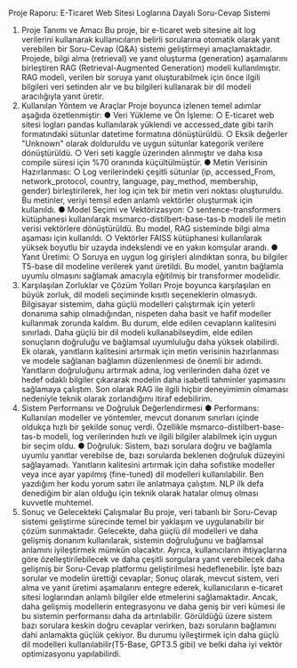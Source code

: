 Proje Raporu: E-Ticaret Web Sitesi Loglarına Dayalı Soru-Cevap Sistemi
1. Proje Tanımı ve Amacı
Bu proje, bir e-ticaret web sitesine ait log verilerini kullanarak kullanıcıların belirli sorularına
otomatik olarak yanıt verebilen bir Soru-Cevap (Q&A) sistemi geliştirmeyi amaçlamaktadır.
Projede, bilgi alma (retrieval) ve yanıt oluşturma (generation) aşamalarını birleştiren RAG
(Retrieval-Augmented Generation) modeli kullanılmıştır. RAG modeli, verilen bir soruya yanıt
oluşturabilmek için önce ilgili bilgileri veri setinden alır ve bu bilgileri kullanarak bir dil modeli
aracılığıyla yanıt üretir.
2. Kullanılan Yöntem ve Araçlar
Proje boyunca izlenen temel adımlar aşağıda özetlenmiştir:
● Veri Yükleme ve Ön İşleme:
○ E-ticaret web sitesi logları pandas kullanılarak yüklendi ve accessed_date
gibi tarih formatındaki sütunlar datetime formatına dönüştürüldü.
○ Eksik değerler "Unknown" olarak dolduruldu ve uygun sütunlar kategorik
verilere dönüştürüldü.
○ Veri seti kaggle üzerinden alınmıştır ve daha kısa compile süresi için %70
oranında küçültülmüştür.
● Metin Verisinin Hazırlanması:
○ Log verilerindeki çeşitli sütunlar (ip, accessed_From, network_protocol,
country, language, pay_method, membership, gender) birleştirilerek,
her log için tek bir metin veri noktası oluşturuldu. Bu metinler, veriyi temsil
eden anlamlı vektörler oluşturmak için kullanıldı.
● Model Seçimi ve Vektörizasyon:
○ sentence-transformers kütüphanesi kullanılarak
msmarco-distilbert-base-tas-b modeli ile metin verisi vektörlere
dönüştürüldü. Bu model, RAG sisteminde bilgi alma aşaması için kullanıldı.
○ Vektörler FAISS kütüphanesi kullanılarak yüksek boyutlu bir uzayda
indekslendi ve en yakın komşular arandı.
● Yanıt Üretimi:
○ Soruya en uygun log girişleri alındıktan sonra, bu bilgiler T5-base dil
modeline verilerek yanıt üretildi. Bu model, yanıtın bağlamla uyumlu olmasını
sağlamak amacıyla eğitilmiş bir transformer modelidir.
3. Karşılaşılan Zorluklar ve Çözüm Yolları
Proje boyunca karşılaşılan en büyük zorluk, dil modeli seçiminde kısıtlı seçeneklerin
olmasıydı. Bilgisayar sistemim, daha güçlü modelleri çalıştırmak için yeterli donanıma sahip
olmadığından, nispeten daha basit ve hafif modeller kullanmak zorunda kaldım. Bu durum,
elde edilen cevapların kalitesini sınırladı. Daha güçlü bir dil modeli kullanabilseydim, elde
edilen sonuçların doğruluğu ve bağlamsal uyumluluğu daha yüksek olabilirdi.
Ek olarak, yanıtların kalitesini artırmak için metin verisinin hazırlanması ve modele sağlanan
bağlamın düzenlenmesi de önemli bir adımdı. Yanıtların doğruluğunu artırmak adına, log
verilerinden daha özet ve hedef odaklı bilgiler çıkararak modelin daha isabetli tahminler
yapmasını sağlamaya çalıştım.
Son olarak RAG ile ilgili hiçbir deneyimimin olmaması nedeniyle teknik olarak zorlandığımı
itiraf edebilirim.
4. Sistem Performansı ve Doğruluk Değerlendirmesi
● Performans: Kullanılan modeller ve yöntemler, mevcut donanım sınırları içinde
oldukça hızlı bir şekilde sonuç verdi. Özellikle msmarco-distilbert-base-tas-b
modeli, log verilerinden hızlı ve ilgili bilgiler alabilmek için uygun bir seçim oldu.
● Doğruluk: Sistem, bazı sorulara doğru ve bağlamla uyumlu yanıtlar verebilse de,
bazı sorularda beklenen doğruluk düzeyini sağlayamadı. Yanıtların kalitesini artırmak
için daha sofistike modeller veya ince ayar yapılmış (fine-tuned) dil modelleri
kullanılabilir. Ben yazdığım her kodu yorum satırı ile anlatmaya çalıştım. NLP ilk defa
denediğim bir alan olduğu için teknik olarak hatalar olmuş olması kuvvetle muhtemel.
5. Sonuç ve Gelecekteki Çalışmalar
Bu proje, veri tabanlı bir Soru-Cevap sistemi geliştirme sürecinde temel bir yaklaşım ve
uygulanabilir bir çözüm sunmaktadır. Gelecekte, daha güçlü dil modelleri ve daha gelişmiş
donanım kullanılarak, sistemin doğruluğunu ve bağlamsal anlamını iyileştirmek mümkün
olacaktır. Ayrıca, kullanıcıların ihtiyaçlarına göre özelleştirilebilecek ve daha çeşitli sorgulara
yanıt verebilecek daha gelişmiş bir Soru-Cevap platformu geliştirilmesi hedeflenebilir. İşte
bazı sorular ve modelin ürettiği cevaplar;
Sonuç olarak, mevcut sistem, veri alma ve yanıt üretimi aşamalarını entegre ederek,
kullanıcıların e-ticaret sitesi loglarından anlamlı bilgiler elde etmelerini sağlamaktadır. Ancak,
daha gelişmiş modellerin entegrasyonu ve daha geniş bir veri kümesi ile bu sistemin
performansı daha da artırılabilir. Görüldüğü üzere sistem bazı sorulara keskin doğru
cevaplar verirken, bazı soruların bağlamını dahi anlamakta güçlük çekiyor. Bu durumu
iyileştirmek için daha güçlü dil modelleri kullanılabilir(T5-Base, GPT3.5 gibi) ve belki daha iyi
vektör optimizasyonu yapılabilirdi.
